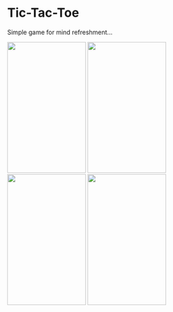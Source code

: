 # Tic-Tac-Toe
Simple game for mind refreshment...

<img src="https://user-images.githubusercontent.com/17966527/125246555-8f1d2a80-e30f-11eb-936c-2cf64f77e027.jpg" width="180" height="300">

<img src="https://user-images.githubusercontent.com/17966527/125245422-2c775f00-e30e-11eb-87f7-d1a5f27727b4.jpeg" width="180" height="300">

<img src="https://user-images.githubusercontent.com/17966527/125245903-c2ab8500-e30e-11eb-90b5-d34b00a8448b.jpeg" width="180" height="300">

<img src="https://user-images.githubusercontent.com/17966527/125245910-c3dcb200-e30e-11eb-81bd-8bdd8e018285.jpeg" width="180" height="300">

